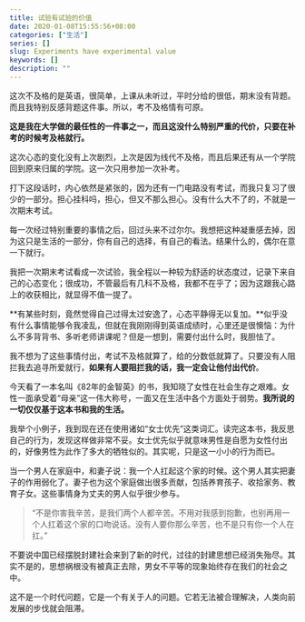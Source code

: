 ```yaml
---
title: 试验有试验的价值
date: 2020-01-08T15:55:56+08:00
categories: ["生活"]
series: []
slug: Experiments have experimental value
keywords: []
description: ""
---
```


这次不及格的是英语，很简单，上课从未听过，平时分给的很低，期末没有背题。而且我特别反感背题这件事。所以，考不及格情有可原。

**这是我在大学做的最任性的一件事之一，而且这没什么特别严重的代价，只要在补考的时候考及格就行。**

这次心态的变化没有上次剧烈，上次是因为线代不及格，而且后果还有从一个学院回到原来归属的学院。这一次只用参加一次补考。

打下这段话时，内心依然是紧张的，因为还有一门电路没有考试，而我只复习了很少的一部分。担心挂科吗，担心，但又不那么担心。没有什么大不了的，不就是一次期末考试。

每一次经过特别重要的事情之后，回过头来不过尔尔。我想把这种凝重感去掉，因为这只是生活的一部分，你有自己的选择，有自己的看法。结果什么的，偶尔在意一下就行。

我把一次期末考试看成一次试验，我全程以一种较为舒适的状态度过，记录下来自己的心态变化；很成功，不管最后有几科不及格，我都不在乎了；因为这跟我心路上的收获相比，就显得不值一提了。

**有某些时刻，竟然觉得自己过得太过安逸了，心态平静得无以复加。**似乎没有什么事情能够令我凌乱，但就在我刚刚得到英语成绩时，心里还是很懊恼：为什么不多背背书、多听老师讲课呢？但是一想到，需要付出什么时，我胆怯了。

我不想为了这些事情付出，考试不及格就算了，给的分数低就算了。只要没有人阻拦我去追寻所爱就行，**如果有人要阻拦我的话，我一定会让他付出代价**。

今天看了一本名叫《82年的金智英》的书，我知晓了女性在社会生存之艰难。女性一面承受着“母亲”这一伟大称号，一面又在生活中各个方面处于弱势。**我所说的一切仅仅基于这本书和我的生活。**

我举个小例子，我到现在还在使用诸如“女士优先”这类词汇。读完这本书，我反思自己的行为，发现这样做非常不妥。女士优先似乎就意味男性是自愿为女性付出的，好像男性为此作了多大的牺牲似的。其实呢，只是这一小小的行为而已。

当一个男人在家庭中，和妻子说：我一个人扛起这个家的时候。这个男人其实把妻子的作用弱化了。妻子也为这个家庭做出很多贡献，包括养育孩子、收拾家务、教育子女。这些事情身为丈夫的男人似乎很少参与。

> “不是你害我辛苦，是我们两个人都辛苦。不用对我感到抱歉，也别再用一个人扛着这个家的口吻说话。没有人要你那么辛苦，也不是只有你一个人在扛。”

不要说中国已经摆脱封建社会来到了新的时代，过往的封建思想已经消失殆尽。其实不是的，思想祸根没有被真正去除，男女不平等的现象始终存在我们的社会之中。

这不是一个时代问题，它是一个有关于人的问题。它若无法被合理解决，人类向前发展的步伐就会阻滞。